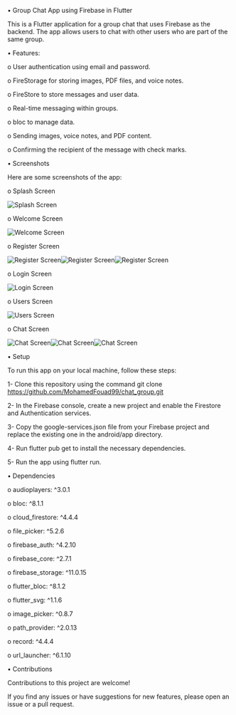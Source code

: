 • Group Chat App using Firebase in Flutter

This is a Flutter application for a group chat that uses Firebase as the backend.
The app allows users to chat with other users who are part of the same group.



• Features:


o  User authentication using email and password.

o  FireStorage for storing images, PDF files, and  voice notes.

o  FireStore to store messages and user data.

o  Real-time messaging within groups.

o  bloc to manage data.

o  Sending images, voice notes, and PDF content.

o  Confirming the recipient of the message with check marks.



• Screenshots


Here are some screenshots of the app:

o Splash Screen


![Splash Screen](assets/images/splash.jpeg)

o Welcome Screen


![Welcome Screen](assets/images/welcome.jpeg)

o Register Screen


![Register Screen](assets/images/register.jpeg)![Register Screen](assets/images/register2.jpeg)![Register Screen](assets/images/register3.jpeg)

o Login Screen


![Login Screen](assets/images/login.jpeg)

o Users Screen


![Users Screen](assets/images/members.jpeg)

o Chat Screen


![Chat Screen](assets/images/chat.jpeg)![Chat Screen](assets/images/chat2.jpeg)![Chat Screen](assets/images/chat3.jpeg)




• Setup


To run this app on your local machine, follow these steps:


1- Clone this repository using the command git clone https://github.com/MohamedFouad99/chat_group.git

2- In the Firebase console, create a new project and enable the Firestore and Authentication services.

3- Copy the google-services.json file from your Firebase project and replace the existing one in the android/app directory.

4- Run flutter pub get to install the necessary dependencies.

5- Run the app using flutter run.




• Dependencies



 o audioplayers: ^3.0.1
 
 
 o bloc: ^8.1.1
 
 
 o cloud_firestore: ^4.4.4
 
 
 o file_picker: ^5.2.6
 
 
 o firebase_auth: ^4.2.10
 
 
 o firebase_core: ^2.7.1
 
 
 o firebase_storage: ^11.0.15
 

 o flutter_bloc: ^8.1.2
 
 
 o flutter_svg: ^1.1.6
 

 o image_picker: ^0.8.7
 
 
 o path_provider: ^2.0.13
 
 
 o record: ^4.4.4
 
 
 o url_launcher: ^6.1.10
 
 

• Contributions


Contributions to this project are welcome! 

If you find any issues or have suggestions for new features, please open an issue or a pull request.

